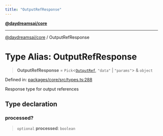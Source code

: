 ```yaml
---
title: "OutputRefResponse"
---
```


[**@daydreamsai/core**](./api-reference.md)

***

[@daydreamsai/core](./api-reference.md) / OutputRefResponse

# Type Alias: OutputRefResponse

> **OutputRefResponse** = `Pick`\<[`OutputRef`](./OutputRef.md), `"data"` \| `"params"`\> & `object`

Defined in: [packages/core/src/types.ts:288](https://github.com/dojoengine/daydreams/blob/cade502c379b7b9e103832026447c86310638fce/packages/core/src/types.ts#L288)

Response type for output references

## Type declaration

### processed?

> `optional` **processed**: `boolean`
